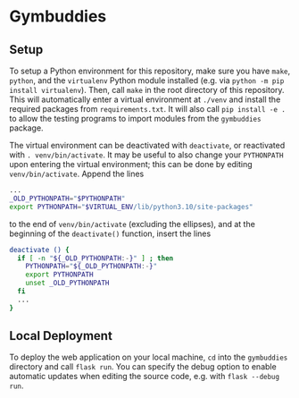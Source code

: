 # Gymbuddies

## Setup
To setup a Python environment for this repository, make sure you have `make`, `python`, and the `virtualenv` Python module installed (e.g. via `python -m pip install virtualenv`). Then, call `make` in the root directory of this repository. This will automatically enter a virtual environment at `./venv` and install the required packages from `requirements.txt`. It will also call `pip install -e .` to allow the testing programs to import modules from the `gymbuddies` package.

The virtual environment can be deactivated with `deactivate`, or reactivated with `. venv/bin/activate`. It may be useful to also change your `PYTHONPATH` upon entering the virtual environment; this can be done by editing `venv/bin/activate`. Append the lines
```sh
...
_OLD_PYTHONPATH="$PYTHONPATH"
export PYTHONPATH="$VIRTUAL_ENV/lib/python3.10/site-packages"
```
to the end of `venv/bin/activate` (excluding the ellipses), and at the beginning of the `deactivate()` function, insert the lines
```sh
deactivate () {
  if [ -n "${_OLD_PYTHONPATH:-}" ] ; then
    PYTHONPATH="${_OLD_PYTHONPATH:-}"
    export PYTHONPATH
    unset _OLD_PYTHONPATH
  fi
  ...
}
```


## Local Deployment
To deploy the web application on your local machine, `cd` into the `gymbuddies` directory and call `flask run`. You can specify the debug option to enable automatic updates when editing the source code, e.g. with `flask --debug run`.
